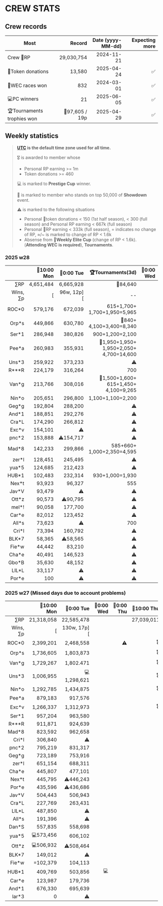 # CREW STATS

## Crew records
|Most|Record|Date (yyyy-MM-dd)|Expecting more|
|--|--:|--:|--:|
|Crew 📘RP|29,030,754|2024-11-21|
|📘Token donations|13,580|2025-04-24|✅️|
|🔶WEC races won|832|2024-03-01|✅️|
|💻PC winners|21|2025-06-05|✅️|
|🏆Tournaments trophies won|🥈97,605 / 19p|2025-04-29|✅️|

## Weekly statistics
> **[UTC](https://en.wikipedia.org/wiki/Utc) is the default time zone used for all time.**
> 
> 🎖️ is awarded to member whose
> - Personal RP earning >= 1m
> - Token donations >= 460
>
> 💻 is marked to **Prestige Cup** winner.
>
> 🎁 is marked to member who stands on top 50,000 of **Showdown** event.
>
> ⚠️ is marked to the following situations
> - Personal 📘token donations < 150 (1st half season), < 300 (full season) and Personal RP earning < 667k (full season)
> - Personal 📘RP earning < 333k (full season), = indicates no change of RP, ≈/~ is marked to change of RP < 1.6k
> - Absense from 🔶**Weekly Elite Cup** (change of RP < 1.6k). (**Attending WEC is required**), **Tournaments**.

### 2025 w28
||🔶10:00 Mon|🔶0:00 Tue|🏆Tournaments(3d)|🔶0:00 Wed|🔶0:00 Thu|🔶0:00 Fri|🔶9:59 Fri|📘Tokens|Wknd|
|--:|--:|--:|--:|--:|--:|--:|--:|--:|--:|
|&#x2211;RP|4,651,484|6,665,928|🥈84,640|
|Wins, &#x2211;p|[|96w, 12p][|--|
|ROC*0|579,176|672,039|615+1,700+ 1,700+1,950=5,965|
|Orp*s|449,866|630,780|🥉840+ 4,100+3,400=8,340|
|Ser*1|286,948|380,826|900+1,200=2,100|
|Pee*a|260,983|355,931|🥇1,950+1,950+ 1,950+2,050+ 4,700=14,600|
|Uns*3|259,922|373,233|⚠️|
|R***R|224,179|316,264|700|
|Van*g|213,766|308,016|🥈1,500+1,600+ 615+1,450+ 4,100=9,265|
|Nin*o|205,651|296,800|1,100+1,100=2,200|
|Geg*g|192,804|288,200|⚠️|
|And*1|188,851|292,276|⚠️|
|Cra*L|174,290|266,812|⚠️|
|Exc*v|154,101|⚠️|⚠️|
|pnc*2|153,888|⚠️154,717|⚠️|
|Mad*8|142,233|299,866|585+660+ 1,000+2,350=4,595|
|zer*l|128,451|245,495|⚠️|
|yua*5|124,685|212,423|⚠️|
|HUB*1|102,483|232,314|930+1,000=1,930|
|Nex*t|93,923|96,327|555|
|Jav*V|93,479|⚠️|⚠️|
|Ott*z|90,573|⚠️90,795|⚠️|
|mel*!|90,058|177,700|⚠️|
|Car*e|82,012|123,452|⚠️|
|All*s|73,623|⚠️|700|
|Cri*l|73,394|160,792|⚠️|
|BLK*7|58,365|⚠️58,565|⚠️|
|Fie*w|44,442|83,210|⚠️|
|Cha*e|40,491|146,523|⚠️|
|Gbo*B|35,630|48,152|⚠️|
|LIL*L|33,117|⚠️|⚠️|
|Por*e|100|⚠️|⚠️|

### 2025 w27 (Missed days due to account problems)
||🔶10:00 Mon|🔶0:00 Tue|🔶0:00 Wed|🔶0:00 Thu|📘10:00 Thu|📘Tokens|🔶0:00 Fri|🔶9:59 Fri|
|--:|--:|--:|--:|--:|--:|--:|--:|--:|
|&#x2211;RP|21,318,058|22,585,478|||27,039,011|||635,581|
|Wins, &#x2211;p|[|130w, 17p][|
|ROC*0|2,399,201|2,468,558||⚠️|🎖️||⚠️|⚠️2,623|
|Orp*s|1,736,605|1,803,873|||🎖️|||103,446|
|Van*g|1,729,267|1,802.471|||🎖️|||47,746|
|Uns*3|1,006,955|💻1,298,621|||🎖️|||47,231|
|Nin*o|1,292,785|1,434,875|||🎖️|||48,822|
|Pee*a|879,183|917,576||||||8,192|
|Exc*v|1,266,337|1,312,973|||🎖️|||36,303|
|Ser*1|957,204|963,580||||||55,777|
|R***R|911,871|924,639||||||18,681|
|Mad*8|823,592|962,658||||||53,124|
|Cri*l|306,840|⚠️||||||2,011|
|pnc*2|795,219|831,317||||||9,188|
|Geg*g|723,189|753,916||||||3,707|
|zer*l|651,154|688,311||||||56,068|
|Cha*e|445,807|477,101||||||3,821|
|Nex*t|445,795|⚠️446,243||||||890|
|Por*e|435,596|⚠️436,686||||||⚠️0|
|Jav*V|504,443|506,943||||||15,645|
|Cra*L|227,769|263,431||||||⚠️0|
|LIL*L|487,850|⚠️||||||⚠️0|
|All*s|191,396|⚠️||||||2,337|
|Dan*S|557,835|558,698||||||⚠️196|
|yua*5|💻573,456|606,102||||||36,265|
|Ott*z|💻506,932|⚠️508,464||||||36,882|
|BLK*7|149,012|⚠️||||||⚠️0|
|Fie*w|=102,379|104,113||||||4,580|
|HUB*1|409,769|503,856|💻|||||12,146|
|Car*e|123,987|179,736||||||12,123|
|And*1|676,330|695,639||||||17,776|
|lar*3|0|⚠️||||||⚠️0|
